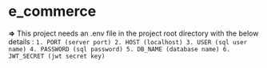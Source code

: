 # e_commerce

**=>** This project needs an .env file in the project root directory with the below details :
          ``1. PORT (server port)
            2. HOST (localhost)
            3. USER (sql user name)
            4. PASSWORD (sql password)
            5. DB_NAME (database name)
            6. JWT_SECRET (jwt secret key)``

